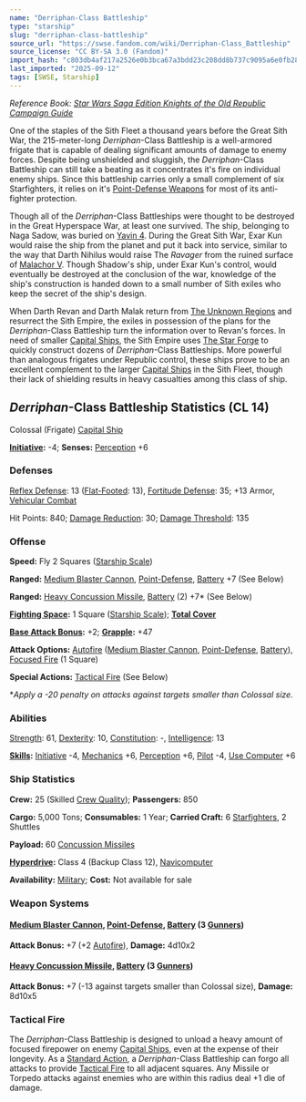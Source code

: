 ```yaml
---
name: "Derriphan-Class Battleship"
type: "starship"
slug: "derriphan-class-battleship"
source_url: "https://swse.fandom.com/wiki/Derriphan-Class_Battleship"
source_license: "CC BY-SA 3.0 (Fandom)"
import_hash: "c803db4af217a2526e0b3bca67a3bdd23c208dd8b737c9095a6e0fb285a6b4e8"
last_imported: "2025-09-12"
tags: [SWSE, Starship]
---
```

*Reference Book: [Star Wars Saga Edition Knights of the Old Republic Campaign Guide](https://swse.fandom.com/wiki/Star_Wars_Saga_Edition_Knights_of_the_Old_Republic_Campaign_Guide)*

One of the staples of the Sith Fleet a thousand years before the Great Sith War, the 215-meter-long *Derriphan*-Class Battleship is a well-armored frigate that is capable of dealing significant amounts of damage to enemy forces. Despite being unshielded and sluggish, the *Derriphan*-Class Battleship can still take a beating as it concentrates it's fire on individual enemy ships. Since this battleship carries only a small complement of six Starfighters, it relies on it's [Point-Defense Weapons](https://swse.fandom.com/wiki/Point-Defense_Weapons) for most of its anti-fighter protection.

Though all of the *Derriphan*-Class Battleships were thought to be destroyed in the Great Hyperspace War, at least one survived. The ship, belonging to Naga Sadow, was buried on [Yavin 4](https://swse.fandom.com/wiki/Yavin_4). During the Great Sith War, Exar Kun would raise the ship from the planet and put it back into service, similar to the way that Darth Nihilus would raise The *Ravager* from the ruined surface of [Malachor V](https://swse.fandom.com/wiki/Malachor_V). Though Shadow's ship, under Exar Kun's control, would eventually be destroyed at the conclusion of the war, knowledge of the ship's construction is handed down to a small number of Sith exiles who keep the secret of the ship's design.

When Darth Revan and Darth Malak return from [The Unknown Regions](https://swse.fandom.com/wiki/The_Unknown_Regions) and resurrect the Sith Empire, the exiles in possession of the plans for the *Derriphan*-Class Battleship turn the information over to Revan's forces. In need of smaller [Capital Ships](https://swse.fandom.com/wiki/Capital_Ships), the Sith Empire uses [The Star Forge](https://swse.fandom.com/wiki/The_Star_Forge) to quickly construct dozens of *Derriphan*-Class Battleships. More powerful than analogous frigates under Republic control, these ships prove to be an excellent complement to the larger [Capital Ships](https://swse.fandom.com/wiki/Capital_Ships) in the Sith Fleet, though their lack of shielding results in heavy casualties among this class of ship.

## *Derriphan*-Class Battleship Statistics (CL 14)
Colossal (Frigate) [Capital Ship](https://swse.fandom.com/wiki/Capital_Ship)

**[Initiative](https://swse.fandom.com/wiki/Initiative):** -4; **Senses:** [Perception](https://swse.fandom.com/wiki/Perception) +6
### Defenses
[Reflex Defense](https://swse.fandom.com/wiki/Reflex_Defense_(Vehicles)): 13 ([Flat-Footed](https://swse.fandom.com/wiki/Flat-Footed): 13), [Fortitude Defense](https://swse.fandom.com/wiki/Fortitude_Defense_(Vehicles)): 35; +13 Armor, [Vehicular Combat](https://swse.fandom.com/wiki/Vehicular_Combat)

Hit Points: 840; [Damage Reduction](https://swse.fandom.com/wiki/Damage_Reduction): 30; [Damage Threshold](https://swse.fandom.com/wiki/Damage_Threshold_(Vehicles)): 135
### Offense
**Speed:** Fly 2 Squares ([Starship Scale](https://swse.fandom.com/wiki/Starship_Scale))

**Ranged:** [Medium Blaster Cannon](https://swse.fandom.com/wiki/Medium_Blaster_Cannon), [Point-Defense](https://swse.fandom.com/wiki/Point-Defense), [Battery](https://swse.fandom.com/wiki/Battery) +7 (See Below)

**Ranged:** [Heavy Concussion Missile](https://swse.fandom.com/wiki/Heavy_Concussion_Missile), [Battery](https://swse.fandom.com/wiki/Battery) (2) +7* (See Below)

**[Fighting Space](https://swse.fandom.com/wiki/Fighting_Space):** 1 Square ([Starship Scale](https://swse.fandom.com/wiki/Starship_Scale)); **[Total Cover](https://swse.fandom.com/wiki/Total_Cover)**

**[Base Attack Bonus](https://swse.fandom.com/wiki/Base_Attack_Bonus):** +2; **[Grapple](https://swse.fandom.com/wiki/Grapple):** +47

**Attack Options:** [Autofire](https://swse.fandom.com/wiki/Autofire_(Vehicle_Combat)) ([Medium Blaster Cannon](https://swse.fandom.com/wiki/Medium_Blaster_Cannon), [Point-Defense](https://swse.fandom.com/wiki/Point-Defense), [Battery](https://swse.fandom.com/wiki/Battery)), [Focused Fire](https://swse.fandom.com/wiki/Focused_Fire) (1 Square)

**Special Actions:** [Tactical Fire](https://swse.fandom.com/wiki/Tactical_Fire) (See Below)

**Apply a -20 penalty on attacks against targets smaller than Colossal size.*
### Abilities
[Strength](https://swse.fandom.com/wiki/Strength): 61, [Dexterity](https://swse.fandom.com/wiki/Dexterity): 10, [Constitution](https://swse.fandom.com/wiki/Constitution): -, [Intelligence](https://swse.fandom.com/wiki/Intelligence): 13

**[Skills](https://swse.fandom.com/wiki/Skills):** [Initiative](https://swse.fandom.com/wiki/Initiative) -4, [Mechanics](https://swse.fandom.com/wiki/Mechanics) +6, [Perception](https://swse.fandom.com/wiki/Perception) +6, [Pilot](https://swse.fandom.com/wiki/Pilot) -4, [Use Computer](https://swse.fandom.com/wiki/Use_Computer) +6
### Ship Statistics
**Crew:** 25 (Skilled [Crew Quality](https://swse.fandom.com/wiki/Crew_Quality)); **Passengers:** 850

**Cargo:** 5,000 Tons; **Consumables:** 1 Year; **Carried Craft:** 6 [Starfighters](https://swse.fandom.com/wiki/Starfighters), 2 Shuttles

**Payload:** 60 [Concussion Missiles](https://swse.fandom.com/wiki/Concussion_Missiles)

**[Hyperdrive](https://swse.fandom.com/wiki/Hyperdrive):** Class 4 (Backup Class 12), [Navicomputer](https://swse.fandom.com/wiki/Navicomputer)

**Availability:** [Military](https://swse.fandom.com/wiki/Military); **Cost:** Not available for sale
### Weapon Systems
#### **[Medium Blaster Cannon](https://swse.fandom.com/wiki/Medium_Blaster_Cannon), [Point-Defense](https://swse.fandom.com/wiki/Point-Defense), [Battery](https://swse.fandom.com/wiki/Battery) (3 [Gunners](https://swse.fandom.com/wiki/Gunners))**
**Attack Bonus:** +7 (+2 [Autofire](https://swse.fandom.com/wiki/Autofire_(Vehicle_Combat))), **Damage:** 4d10x2
#### **[Heavy Concussion Missile](https://swse.fandom.com/wiki/Heavy_Concussion_Missile), [Battery](https://swse.fandom.com/wiki/Battery) (3 [Gunners](https://swse.fandom.com/wiki/Gunners))**
**Attack Bonus:** +7 (-13 against targets smaller than Colossal size), **Damage:** 8d10x5
### Tactical Fire
The *Derriphan*-Class Battleship is designed to unload a heavy amount of focused firepower on enemy [Capital Ships](https://swse.fandom.com/wiki/Capital_Ships), even at the expense of their longevity. As a [Standard Action](https://swse.fandom.com/wiki/Standard_Action), a *Derriphan*-Class Battleship can forgo all attacks to provide [Tactical Fire](https://swse.fandom.com/wiki/Tactical_Fire) to all adjacent squares. Any Missile or Torpedo attacks against enemies who are within this radius deal +1 die of damage.